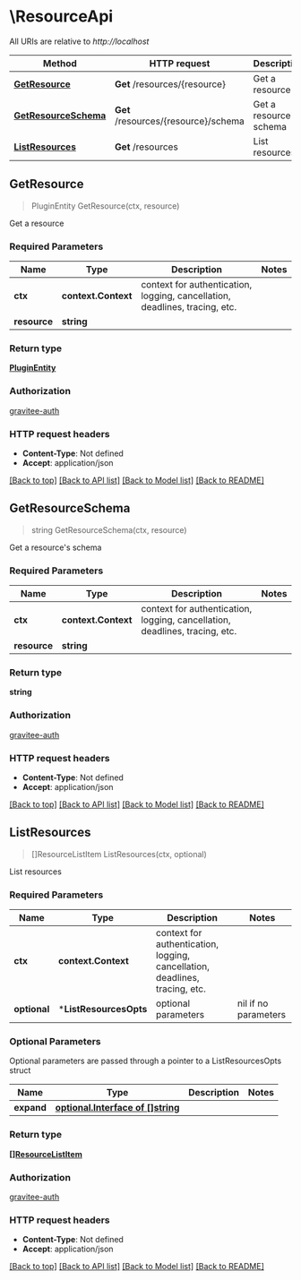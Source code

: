 # \ResourceApi

All URIs are relative to *http://localhost*

Method | HTTP request | Description
------------- | ------------- | -------------
[**GetResource**](ResourceApi.md#GetResource) | **Get** /resources/{resource} | Get a resource
[**GetResourceSchema**](ResourceApi.md#GetResourceSchema) | **Get** /resources/{resource}/schema | Get a resource&#39;s schema
[**ListResources**](ResourceApi.md#ListResources) | **Get** /resources | List resources



## GetResource

> PluginEntity GetResource(ctx, resource)

Get a resource

### Required Parameters


Name | Type | Description  | Notes
------------- | ------------- | ------------- | -------------
**ctx** | **context.Context** | context for authentication, logging, cancellation, deadlines, tracing, etc.
**resource** | **string**|  | 

### Return type

[**PluginEntity**](PluginEntity.md)

### Authorization

[gravitee-auth](../README.md#gravitee-auth)

### HTTP request headers

- **Content-Type**: Not defined
- **Accept**: application/json

[[Back to top]](#) [[Back to API list]](../README.md#documentation-for-api-endpoints)
[[Back to Model list]](../README.md#documentation-for-models)
[[Back to README]](../README.md)


## GetResourceSchema

> string GetResourceSchema(ctx, resource)

Get a resource's schema

### Required Parameters


Name | Type | Description  | Notes
------------- | ------------- | ------------- | -------------
**ctx** | **context.Context** | context for authentication, logging, cancellation, deadlines, tracing, etc.
**resource** | **string**|  | 

### Return type

**string**

### Authorization

[gravitee-auth](../README.md#gravitee-auth)

### HTTP request headers

- **Content-Type**: Not defined
- **Accept**: application/json

[[Back to top]](#) [[Back to API list]](../README.md#documentation-for-api-endpoints)
[[Back to Model list]](../README.md#documentation-for-models)
[[Back to README]](../README.md)


## ListResources

> []ResourceListItem ListResources(ctx, optional)

List resources

### Required Parameters


Name | Type | Description  | Notes
------------- | ------------- | ------------- | -------------
**ctx** | **context.Context** | context for authentication, logging, cancellation, deadlines, tracing, etc.
 **optional** | ***ListResourcesOpts** | optional parameters | nil if no parameters

### Optional Parameters

Optional parameters are passed through a pointer to a ListResourcesOpts struct


Name | Type | Description  | Notes
------------- | ------------- | ------------- | -------------
 **expand** | [**optional.Interface of []string**](string.md)|  | 

### Return type

[**[]ResourceListItem**](ResourceListItem.md)

### Authorization

[gravitee-auth](../README.md#gravitee-auth)

### HTTP request headers

- **Content-Type**: Not defined
- **Accept**: application/json

[[Back to top]](#) [[Back to API list]](../README.md#documentation-for-api-endpoints)
[[Back to Model list]](../README.md#documentation-for-models)
[[Back to README]](../README.md)

